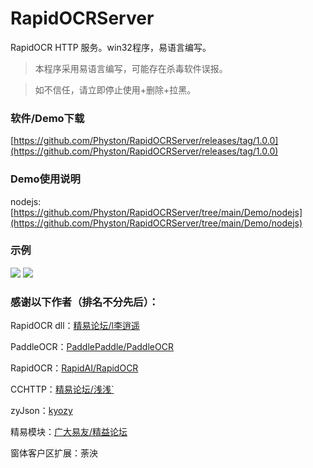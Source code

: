 # RapidOCRServer
RapidOCR HTTP 服务。win32程序，易语言编写。

>本程序采用易语言编写，可能存在杀毒软件误报。

>如不信任，请立即停止使用+删除+拉黑。

### 软件/Demo下载
[https://github.com/Physton/RapidOCRServer/releases/tag/1.0.0](https://github.com/Physton/RapidOCRServer/releases/tag/1.0.0)

### Demo使用说明
nodejs: [https://github.com/Physton/RapidOCRServer/tree/main/Demo/nodejs](https://github.com/Physton/RapidOCRServer/tree/main/Demo/nodejs)

### 示例
![](https://raw.githubusercontent.com/Physton/RapidOCRServer/main/screenshot/1.png)
![](https://raw.githubusercontent.com/Physton/RapidOCRServer/main/screenshot/2.png)

### 感谢以下作者（排名不分先后）：
RapidOCR dll：[精易论坛/l李逍遥](https://bbs.125.la/forum.php?mod=viewthread&tid=14743112&highlight=PaddleOCR)

PaddleOCR：[PaddlePaddle/PaddleOCR](https://github.com/PaddlePaddle/PaddleOCR)

RapidOCR：[RapidAI/RapidOCR](https://github.com/RapidAI/RapidOCR)

CCHTTP：[精易论坛/浅浅`](https://bbs.125.la/forum.php?mod=viewthread&tid=14724915)

zyJson：[kyozy](https://gitee.com/kyozy)

精易模块：[广大易友/精益论坛](http://ec.125.la/)

窗体客户区扩展：荼泱
